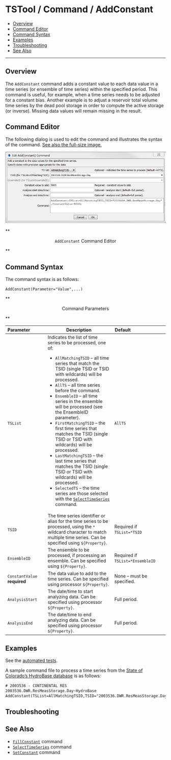 # TSTool / Command / AddConstant #

* [Overview](#overview)
* [Command Editor](#command-editor)
* [Command Syntax](#command-syntax)
* [Examples](#examples)
* [Troubleshooting](#troubleshooting)
* [See Also](#see-also)

-------------------------

## Overview ##

The `AddConstant` command adds a constant value to each data value in a time series
(or ensemble of time series) within the specified period.
This command is useful, for example,
when a time series needs to be adjusted for a constant bias.
Another example is to adjust a reservoir total volume time series by the dead pool
storage in order to compute the active storage (or inverse).
Missing data values will remain missing in the result.

## Command Editor ##

The following dialog is used to edit the command and illustrates the syntax of the command.
<a href="../AddConstant.png">See also the full-size image.</a>

![AddConstant](AddConstant.png)

**<p style="text-align: center;">
`AddConstant` Command Editor
</p>**

## Command Syntax ##

The command syntax is as follows:

```text
AddConstant(Parameter="Value",...)
```
**<p style="text-align: center;">
Command Parameters
</p>**

|**Parameter**&nbsp;&nbsp;&nbsp;&nbsp;&nbsp;&nbsp;&nbsp;&nbsp;&nbsp;&nbsp;&nbsp;|**Description**|**Default**&nbsp;&nbsp;&nbsp;&nbsp;&nbsp;&nbsp;&nbsp;&nbsp;&nbsp;&nbsp;&nbsp;&nbsp;&nbsp;&nbsp;&nbsp;&nbsp;&nbsp;&nbsp;&nbsp;&nbsp;&nbsp;&nbsp;&nbsp;&nbsp;&nbsp;&nbsp;&nbsp;|
|--------------|-----------------|-----------------|
|`TSList`|Indicates the list of time series to be processed, one of:<br><ul><li>`AllMatchingTSID` – all time series that match the TSID (single TSID or TSID with wildcards) will be processed.</li><li>`AllTS` – all time series before the command.</li><li>`EnsembleID` – all time series in the ensemble will be processed (see the EnsembleID parameter).</li><li>`FirstMatchingTSID` – the first time series that matches the TSID (single TSID or TSID with wildcards) will be processed.</li><li>`LastMatchingTSID` – the last time series that matches the TSID (single TSID or TSID with wildcards) will be processed.</li><li>`SelectedTS` – the time series are those selected with the [`SelectTimeSeries`](../SelectTimeSeries/SelectTimeSeries) command.</li></ul> | `AllTS` |
|`TSID`|The time series identifier or alias for the time series to be processed, using the `*` wildcard character to match multiple time series.  Can be specified using `${Property}`.|Required if `TSList=*TSID`|
|`EnsembleID`|The ensemble to be processed, if processing an ensemble. Can be specified using `${Property}`.|Required if `TSList=*EnsembleID`|
|`ConstantValue`<br>**required**|The data value to add to the time series.  Can be specified using processor `${Property}`.|None – must be specified.|
|`AnalysisStart`|The date/time to start analyzing data.  Can be specified using processor `${Property}`.|Full period.|
|`AnalysisEnd`|The date/time to end analyzing data.  Can be specified using processor `${Property}`.|Full period.|

## Examples ##

See the [automated tests](https://github.com/OpenWaterFoundation/cdss-app-tstool-test/tree/master/test/regression/commands/general/AddConstant).

A sample command file to process a time series from the [State of Colorado’s HydroBase database](../../datastore-ref/CO-HydroBase/CO-HydroBase)
is as follows:

```text
# 2003536 - CONTINENTAL RES
2003536.DWR.ResMeasStorage.Day~HydroBase
AddConstant(TSList=AllMatchingTSID,TSID="2003536.DWR.ResMeasStorage.Day",ConstantValue=5000)
```

## Troubleshooting ##

## See Also ##

* [`FillConstant`](../FillConstant/FillConstant) command
* [`SelectTimeSeries`](../SelectTimeSeries/SelectTimeSeries) command
* [`SetConstant`](../SetConstant/SetConstant) command
